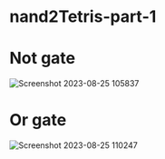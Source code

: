 # nand2Tetris-part-1
# Not gate
![Screenshot 2023-08-25 105837](https://github.com/k-46/nand2Tetris-part-1/assets/139456269/f9399a6b-4e90-4602-a1af-b2a48ba4ffb8)
# Or gate
![Screenshot 2023-08-25 110247](https://github.com/k-46/nand2Tetris-part-1/assets/139456269/e7d662c4-6f1e-4b60-9c1b-036d2c3aedda)
